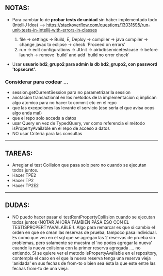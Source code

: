 ## NOTAS:

* Para cambiar lo de **probar tests de unidad** sin haber implementado todo (IntelliJ Idea)
	--> https://stackoverflow.com/questions/13031595/run-unit-tests-in-intellij-with-errors-in-classes 
	1. file -> settings -> Build, E, Deploy -> compiler -> java compiler -> change javac to eclipse -> check 'Proceed on errors'
	2. run -> edit configurations -> JUnit -> airbdbservicetestcase -> before launch -> remove 'build' and add 'build no error check'	

* Usar __usuario bd2_grupo2 para admin la db bd2_grupo2, con password 'topsecret'__.

### Considerar para codear ...
* session.getCurrentSession para no parametrizar la session
* anotacion transactional en los metodos de la implementacion q implican algo atomico para no hacer tx commit etc en el repo
* que las excepciones las levante el servicio (ese sería el que avisa oops algo anda mal)
* que el repo solo acceda a datos
* usar Query en vez de TypedQuery, ver como referencia el método isPropertyAvailable en el repo de acceso a datos
* NO usar Criteria para las consultas
---

## TAREAS:

* Arreglar el test Collision que pasa solo pero no cuando se ejecutan todos juntos.
* Hacer TPE2
* Hacer TP2
* Hacer TP2E2

---

## DUDAS:

* NO puedo hacer pasar el testRentPropertyCpllision cuando se ejecutan todos juntos (NOTAR AHORA TAMBIEN PASA ESO CON EL TESTISPROPERTYAVAILABLE!). Algo para remarcar es que si cambio el orden en que se crean las reservas de prueba, tampoco pasa individual. Es como que veo en el sql que se agregan las 2 reservas de prueba sin problemas, pero solamente se muestra el 'no podes agregar la nueva' cuando la nueva colisiona con la primer reserva agregada .... no entiendo. Si se quiere ver el metodo isPropertyAvailable en el repository, contempla el caso en el que la nueva reserva tenga una reserva vieja 'anidada' en sus fechas de from-to o bien sea ésta la que este entre las fechas from-to de una vieja.
 



